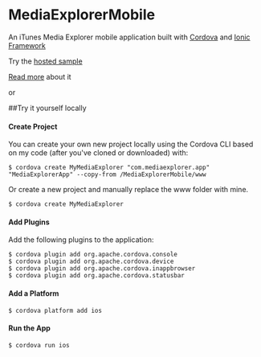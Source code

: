 MediaExplorerMobile
===================

An iTunes Media Explorer mobile application built with [Cordova](http://cordova.apache.org/) and [Ionic Framework](http://http://ionicframework.com/)

Try the [hosted sample](http://devgirl.org/files/MediaExplorerMobile/www/#/menu/home)

[Read more](http://devgirl.org/2014/03/12/sample-phonegap-application-itunes-explorer-with-angularjsionic/) about it

or

##Try it yourself locally

#### Create Project
You can create your own new project locally using the Cordova CLI based on my code (after you've cloned or downloaded) with:

    $ cordova create MyMediaExplorer "com.mediaexplorer.app" "MediaExplorerApp" --copy-from /MediaExplorerMobile/www 

Or create a new project and manually replace the www folder with mine.

    $ cordova create MyMediaExplorer

#### Add Plugins

Add the following plugins to the application:

    $ cordova plugin add org.apache.cordova.console 
    $ cordova plugin add org.apache.cordova.device 
    $ cordova plugin add org.apache.cordova.inappbrowser 
    $ cordova plugin add org.apache.cordova.statusbar

#### Add a Platform
    $ cordova platform add ios

#### Run the App

    $ cordova run ios

